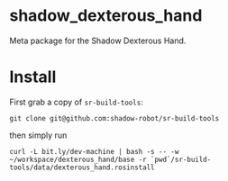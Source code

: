 # shadow_dexterous_hand
Meta package for the Shadow Dexterous Hand.

# Install
First grab a copy of `sr-build-tools`: 
```
git clone git@github.com:shadow-robot/sr-build-tools
```

then simply run

```
curl -L bit.ly/dev-machine | bash -s -- -w ~/workspace/dexterous_hand/base -r `pwd`/sr-build-tools/data/dexterous_hand.rosinstall
